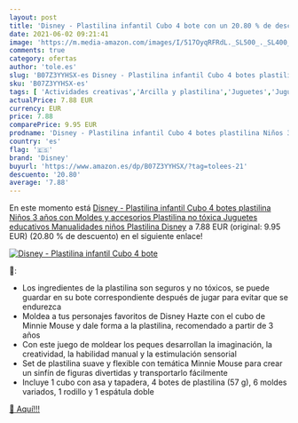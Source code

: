 ```yaml
---
layout: post
title: 'Disney - Plastilina infantil Cubo 4 bote con un 20.80 % de descuento'
date: 2021-06-02 09:21:41
image: 'https://m.media-amazon.com/images/I/517OyqRFRdL._SL500_._SL400_.jpg'
comments: true
category: ofertas
author: 'tole.es'
slug: 'B07Z3YYHSX-es Disney - Plastilina infantil Cubo 4 botes plastilina Niños...'
sku: 'B07Z3YYHSX-es'
tags: [ 'Actividades creativas','Arcilla y plastilina','Juguetes','Juguetes y juegos','disney','plastilina', ]
actualPrice: 7.88 EUR
currency: EUR
price: 7.88
comparePrice: 9.95 EUR
prodname: 'Disney - Plastilina infantil Cubo 4 botes plastilina Niños 3 años con Moldes y accesorios Plastilina no tóxica Juguetes educativos Manualidades niños Plastilina Disney'
country: 'es'
flag: '🇪🇸'
brand: 'Disney'
buyurl: 'https://www.amazon.es/dp/B07Z3YYHSX/?tag=tolees-21'
descuento: '20.80'
average: '7.88'
---
```


En este momento está [Disney - Plastilina infantil Cubo 4 botes plastilina Niños 3 años con Moldes y accesorios Plastilina no tóxica Juguetes educativos Manualidades niños Plastilina Disney](https://www.amazon.es/dp/B07Z3YYHSX/?tag=tolees-21) a 7.88 EUR (original: 9.95 EUR) (20.80 %  de descuento) en el siguiente enlace!

[![Disney - Plastilina infantil Cubo 4 bote](https://m.media-amazon.com/images/I/517OyqRFRdL._SL500_._SL400_.jpg)](https://www.amazon.es/dp/B07Z3YYHSX/?tag=tolees-21)

🔎:

- Los ingredientes de la plastilina son seguros y no tóxicos, se puede guardar en su bote correspondiente después de jugar para evitar que se endurezca
- Moldea a tus personajes favoritos de Disney Hazte con el cubo de Minnie Mouse y dale forma a la plastilina, recomendado a partir de 3 años
- Con este juego de moldear los peques desarrollan la imaginación, la creatividad, la habilidad manual y la estimulación sensorial
- Set de plastilina suave y flexible con temática Minnie Mouse para crear un sinfín de figuras divertidas y transportarlo fácilmente
- Incluye 1 cubo con asa y tapadera, 4 botes de plastilina (57 g), 6 moldes variados, 1 rodillo y 1 espátula doble

[🛒 Aquí!!!](https://www.amazon.es/dp/B07Z3YYHSX/?tag=tolees-21)
